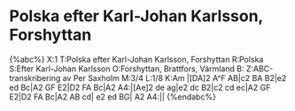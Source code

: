 # Polska efter Karl-Johan Karlsson, Forshyttan

{%abc%}
X:1
T:Polska efter Karl-Johan Karlsson, Forshyttan
R:Polska
S:Efter Karl-Johan Karlsson
O:Forshyttan, Brattfors, Värmland
B:
Z:ABC-transkribering av Per Saxholm
M:3/4
L:1/8
K:Am
|[DA]2 A^F AB|c2 BA B2|e2 ed Bc|A2 GF E2|D2 FA Bc|A2 A4:|[Ae]2 de ag|e2 dc B2|c2 cd ec|A2 GF E2|D2 FA Bc|A2 AB cd| e2 ed BG| A2 A4:|| 
{%endabc%}
